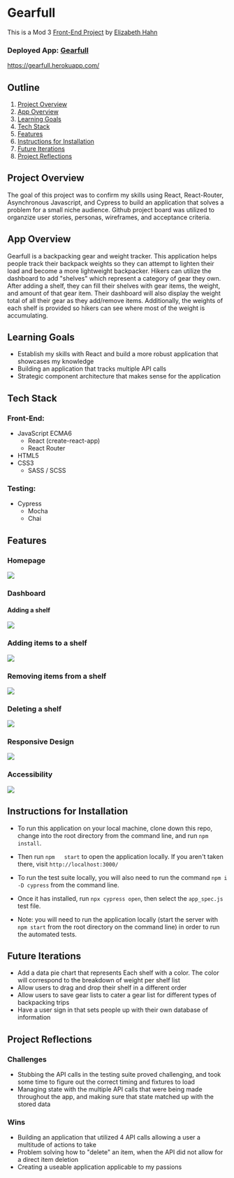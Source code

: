 # Gearfull

This is a Mod 3 [Front-End Project](https://frontend.turing.edu/projects/module-3/niche-audience.html) by [Elizabeth Hahn](https://github.com/elizhahn)

### Deployed App: [Gearfull](https://gearfull.herokuapp.com/)
 
 https://gearfull.herokuapp.com/

## Outline

1. [Project Overview](#project-overview)
2. [App Overview](#app-overview)
3. [Learning Goals](#learning-goals)
4. [Tech Stack](#tech-stack)
5. [Features](#features)
6. [Instructions for Installation](#instructions-for-installation)
7. [Future Iterations](#future-iterations)
8. [Project Reflections](#project-reflections)


## Project Overview

The goal of this project was to confirm my skills using React, React-Router, Asynchronous Javascript, and Cypress to build an application that solves a problem for a small niche audience. Github project board was utilized to organzize user stories, personas, wireframes, and acceptance criteria.  


## App Overview

Gearfull is a backpacking gear and weight tracker. This application helps people track their backpack weights so they can attempt to lighten their load and become a more lightweight backpacker. Hikers can utilize the dashboard to add "shelves" which represent a category of gear they own. After adding a shelf, they can fill their shelves with gear items, the weight, and amount of that gear item. Their dashboard will also display the weight total of all their gear as they add/remove items. Additionally, the weights of each shelf is provided so hikers can see where most of the weight is accumulating. 


## Learning Goals
 
 - Establish my skills with React and build a more robust application that showcases my knowledge
 - Building an application that tracks multiple API calls 
 - Strategic component architecture that makes sense for the application
  
## Tech Stack

### Front-End:
- JavaScript ECMA6
  - React (create-react-app)
  - React Router
- HTML5
- CSS3
  - SASS / SCSS

### Testing:
- Cypress
  - Mocha
  - Chai

## Features

### Homepage

![](https://media.giphy.com/media/2tqt97Htn7HIf1Gjq3/giphy.gif)

### Dashboard

#### Adding a shelf

![](https://media.giphy.com/media/Rod8eyQ3UGnXLID11K/giphy.gif)

### Adding items to a shelf

![](https://media.giphy.com/media/NrrJSXX1ntt8n3VIIW/giphy.gif)

### Removing items from a shelf

![](https://media.giphy.com/media/qpvTEMdnNXPvwBzXdN/giphy.gif)

### Deleting a shelf

![](https://media.giphy.com/media/GbcERaVPJogWdsGAnY/giphy.gif)


### Responsive Design

![](https://media.giphy.com/media/KzOXOIruLdhqMBAHwt/giphy.gif)

### Accessibility

![](https://media.giphy.com/media/KpuMhkRMQvFwt9hZ6e/giphy.gif)


## Instructions for Installation

  - To run this application on your local machine, clone down this repo, change into the root directory from the command line, and run `npm install`. 
    
  - Then run `npm   start` to open the application locally. If you aren't taken there, visit `http://localhost:3000/`
    
  - To run the test suite locally, you will also need to run the command `npm i -D cypress` from the command line.
    
  - Once it  has installed, run `npx cypress open`, then select the `app_spec.js` test file. 
    
  - Note: you will need to run the application locally (start the server with `npm start` from the root directory on the command line) in order to run the automated tests.

## Future Iterations

 - Add a data pie chart that represents Each shelf with a color. The color will correspond to the breakdown of weight per shelf list
 - Allow users to drag and drop their shelf in a different order
 - Allow users to save gear lists to cater a gear list for different types of backpacking trips
 - Have a user sign in that sets people up with their own database of information


## Project Reflections

### Challenges

  - Stubbing the API calls in the testing suite proved challenging, and took some time to figure out the correct timing and fixtures to load
  - Managing state with the multiple API calls that were being made throughout the app, and making sure that state matched up with the stored data

### Wins

  - Building an application that utilized 4 API calls allowing a user a multitude of actions to take
  - Problem solving how to "delete" an item, when the API did not allow for a direct item deletion
  - Creating a useable application applicable to my passions
